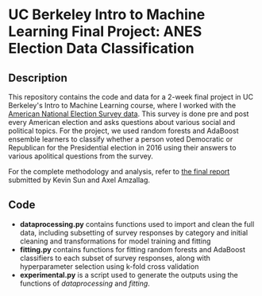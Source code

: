 # UC Berkeley Intro to Machine Learning Final Project: ANES Election Data Classification
 
## Description

This repository contains the code and data for a 2-week final project in UC Berkeley's Intro to Machine Learning course, where I worked with the [American National Election Survey data](https://electionstudies.org/data-center/2016-time-series-study/). This survey is done pre and post every American election and asks questions about various social and political topics. For the project, we used random forests and AdaBoost ensemble learners to classify whether a person voted Democratic or Republican for the Presidential election in 2016 using their answers to various apolitical questions from the survey. 

For the complete methodology and analysis, refer to [the final report](CS289-Final-Report.pdf) submitted by Kevin Sun and Axel Amzallag. 

## Code
+ **dataprocessing.py** contains functions used to import and clean the full data, including subsetting of survey responses by category and initial cleaning and transformations for model training and fitting
+ **fitting.py** contains functions for fitting random forests and AdaBoost classifiers to each subset of survey responses, along with hyperparameter selection using k-fold cross validation
+ **experimental.py** is a script used to generate the outputs using the functions of *dataprocessing* and *fitting*. 
